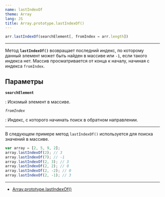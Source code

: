 ```yaml
---
name: lastIndexOf
theme: Array
lang: JS
title: Array.prototype.lastIndexOf()
---
```


```js
arr.lastIndexOf(searchElement[, fromIndex = arr.length])
```

---

Метод **`lastIndexOf()`** возвращает последний индекс, по которому данный элемент может быть найден в массиве или `-1`, если такого индекса нет. Массив просматривается от конца к началу, начиная с индекса `fromIndex`.

## Параметры

**`searchElement`**

: Искомый элемент в массиве.

_`fromIndex`_

: Индекс, с которого начинать поиск в обратном направлении.

---

В следующем примере метод `lastIndexOf()` используется для поиска значений в массиве.

```js
var array = [2, 5, 9, 2];
array.lastIndexOf(2); // 3
array.lastIndexOf(7); // -1
array.lastIndexOf(2, 3); // 3
array.lastIndexOf(2, 2); // 0
array.lastIndexOf(2, -2); // 0
array.lastIndexOf(2, -1); // 3
```

---

- [Array.prototype.lastIndexOf()](https://developer.mozilla.org/ru/docs/Web/JavaScript/Reference/Global_Objects/Array/lastIndexOf)
